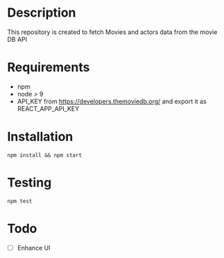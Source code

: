 # Description
This repository is created to fetch Movies and actors data from the movie DB API
# Requirements
- npm
- node > 9
- API_KEY from https://developers.themoviedb.org/ and export it as REACT_APP_API_KEY
# Installation
```
npm install && npm start
```

# Testing
```
npm test
```
# Todo
- [ ] Enhance UI
